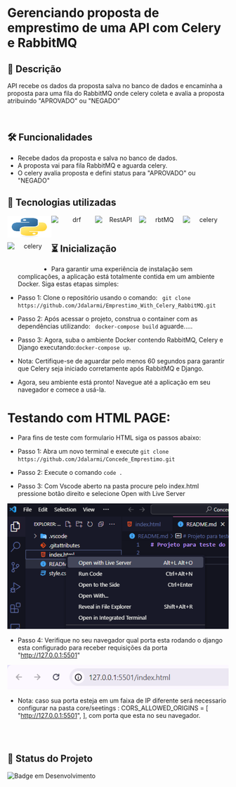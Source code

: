 
# Gerenciando proposta de emprestimo de uma API com Celery e RabbitMQ

## 📖  Descrição

API recebe os dados da proposta salva no banco de dados e encaminha a proposta para uma fila do RabbitMQ onde celery coleta e avalia a proposta atribuindo "APROVADO" ou "NEGADO"

<br/>

## 🛠️ Funcionalidades

- Recebe dados da proposta e salva no banco de dados.
- A proposta vai para fila RabbitMQ e aguarda celery.
- O celery avalia proposta e defini status para "APROVADO" ou "NEGADO"



## 📡 Tecnologias utilizadas 
<div align="center"> 

<img align="left" alt="python" height="50" width="100" src="https://raw.githubusercontent.com/devicons/devicon/master/icons/python/python-original.svg">

<img align="left" alt="drf" height="60" width="100" src="https://img.shields.io/badge/DJANGO-REST-ff1709?style=for-the-badge&logo=django&logoColor=white&color=ff1709&labelColor=gray">

<img align="left" alt="RestAPI" height="60" width="100" src="https://user-images.githubusercontent.com/25181517/192107858-fe19f043-c502-4009-8c47-476fc89718ad.png">

<img align="left" alt="rbtMQ" height="60" width="100" src="https://img.shields.io/badge/RabbitMQ-FF6600.svg?style=for-the-badge&logo=RabbitMQ&logoColor=white">

<img align="left" alt="celery" height="60" width="100" src="https://img.shields.io/badge/Celery-37814A.svg?style=for-the-badge&logo=Celery&logoColor=white">

<img align="left" alt="celery" height="60" width="100" src="https://img.shields.io/badge/Docker-2496ED.svg?style=for-the-badge&logo=Docker&logoColor=white">

</div>


<br/>


## ⏳ Inicialização

- Para garantir uma experiência de instalação sem complicações, a aplicação está totalmente contida em um ambiente Docker. Siga estas etapas simples:

- Passo 1: Clone o repositório usando o comando: ``` git clone https://github.com/Jdalarmi/Emprestimo_With_Celery_RabbitMQ.git```

- Passo 2: Após acessar o projeto, construa o container com as dependências utilizando: ``` docker-compose build``` aguarde.....

- Passo 3: Agora, suba o ambiente Docker contendo RabbitMQ, Celery e Django executando:```docker-compose up```.

- Nota: Certifique-se de aguardar pelo menos 60 segundos para garantir que Celery seja iniciado corretamente após RabbitMQ e Django.

- Agora, seu ambiente está pronto! Navegue até a aplicação em seu navegador e comece a usá-la.

# Testando com HTML PAGE:
- Para fins de teste com formulario HTML siga os passos abaixo:
- Passo 1: Abra um novo terminal e execute ```git clone https://github.com/Jdalarmi/Concede_Emprestimo.git```

- Passo 2: Execute o comando ```code .```

- Passo 3: Com Vscode aberto na pasta procure pelo index.html pressione botão direito e selecione Open with Live Server

![Alt text](ajuda.png)
- Passo 4: Verifique no seu navegador qual porta esta rodando o django esta configurado para receber requisições da porta "http://127.0.0.1:5501"

![Alt text](ajuda2.png)

- Nota: caso sua porta esteja em um faixa de IP diferente será necessario configurar na pasta core/seetings : CORS_ALLOWED_ORIGINS = [
    "http://127.0.0.1:5501", 
], com porta que esta no seu navegador.

<br/>


<br/>

## 🔎 Status do Projeto

![Badge em Desenvolvimento](https://img.shields.io/badge/Status-Em%20Desenvolvimento-green)

<br/>


